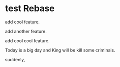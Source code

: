 # test Rebase 

add cool feature.

add another feature.

add cool cool feature.

Today is a big day and King will be kill some criminals.

suddenly,
